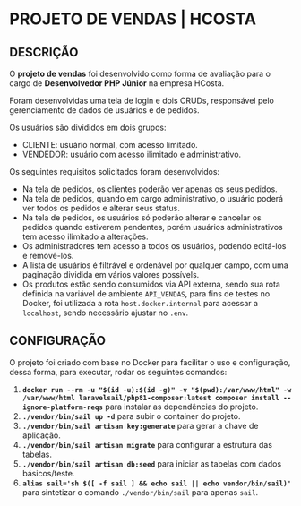 # PROJETO DE VENDAS | HCOSTA

## DESCRIÇÃO

O **projeto de vendas** foi desenvolvido como forma de avaliação para o cargo de **Desenvolvedor PHP Júnior** na empresa HCosta.

Foram desenvolvidas uma tela de login e dois CRUDs, responsável pelo gerenciamento de dados de usuários e de pedidos.

Os usuários são divididos em dois grupos:
- CLIENTE: usuário normal, com acesso limitado.
- VENDEDOR: usuário com acesso ilimitado e administrativo.

Os seguintes requisitos solicitados foram desenvolvidos:
- Na tela de pedidos, os clientes poderão ver apenas os seus pedidos.
- Na tela de pedidos, quando em cargo administrativo, o usuário poderá ver todos os pedidos e alterar seus status.
- Na tela de pedidos, os usuários só poderão alterar e cancelar os pedidos quando estiverem pendentes, porém usuários administrativos tem acesso ilimitado a alterações.
- Os administradores tem acesso a todos os usuários, podendo editá-los e removê-los.
- A lista de usuários é filtrável e ordenável por qualquer campo, com uma paginação dividida em vários valores possívels.
- Os produtos estão sendo consumidos via API externa, sendo sua rota definida na variável de ambiente ```API_VENDAS```, para fins de testes no Docker, foi utilizada a rota ```host.docker.internal``` para acessar a ```localhost```, sendo necessário ajustar no ```.env```.

## CONFIGURAÇÃO

O projeto foi criado com base no Docker para facilitar o uso e configuração, dessa forma, para executar, rodar os seguintes comandos:

1) **```docker run --rm -u "$(id -u):$(id -g)" -v "$(pwd):/var/www/html" -w /var/www/html laravelsail/php81-composer:latest composer install --ignore-platform-reqs```** para instalar as dependências do projeto.
2) **```./vendor/bin/sail up -d```** para subir o container do projeto.
3) **```./vendor/bin/sail artisan key:generate```** para gerar a chave de aplicação.
4) **```./vendor/bin/sail artisan migrate```** para configurar a estrutura das tabelas.
5) **```./vendor/bin/sail artisan db:seed```** para iniciar as tabelas com dados básicos/teste.
6) **```alias sail='sh $([ -f sail ] && echo sail || echo vendor/bin/sail)'```** para sintetizar o comando ```./vendor/bin/sail``` para apenas ```sail```.
